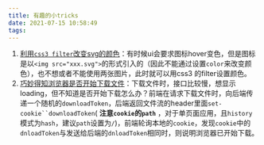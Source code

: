 ```yaml
---
title: 有趣的小tricks
date: 2021-07-15 10:58:49
tags:
---
```


1. [利用`css3 filter`改变svg的颜色](https://stackoverflow.com/a/53336754/6028514)：有时候ui会要求图标hover变色，但是图标是以`<img src="xxx.svg">`的形式引入的（因此不能通过设置`color`来改变颜色），也不想或者不能使用两张图片，此时就可以用css3 的filter设置颜色。
2. [巧妙得知浏览器是否开始下载文件](https://stackoverflow.com/questions/1106377/detect-when-browser-receives-file-download)：下载文件时，接口比较慢，想显示loading，但不知道是否开始下载怎么办？前端在请求下载文件时，向后端传递一个随机的`downloadToken`，后端返回文件流的header里面`set-cookie``downloadToken`( **注意`cookie`的`path`** ，对于单页面应用，且`history`模式为`hash`，建议`path`设置为`/`)，前端轮询本地的`cookie`，发现`cookie`中的`dnloadToken`与发送给后端的`dnloadToken`相同时，则说明浏览器已开始下载。